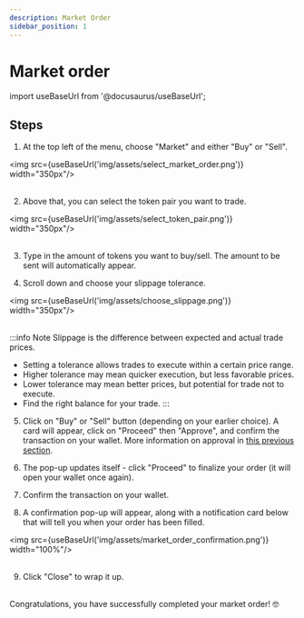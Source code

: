 ```yaml
---
description: Market Order
sidebar_position: 1
---
```


# Market order

import useBaseUrl from '@docusaurus/useBaseUrl';

## Steps

1. At the top left of the menu, choose "Market" and either "Buy" or "Sell".

<img src={useBaseUrl('img/assets/select_market_order.png')} width="350px"/><br /><br />

2. Above that, you can select the token pair you want to trade.

<img src={useBaseUrl('img/assets/select_token_pair.png')} width="350px"/><br /><br />

3. Type in the amount of tokens you want to buy/sell. The amount to be sent will automatically appear.

4. Scroll down and choose your slippage tolerance.

<img src={useBaseUrl('img/assets/choose_slippage.png')} width="350px"/><br /><br />

:::info Note
Slippage is the difference between expected and actual trade prices.
* Setting a tolerance allows trades to execute within a certain price range.
* Higher tolerance may mean quicker execution, but less favorable prices.
* Lower tolerance may mean better prices, but potential for trade not to execute.
* Find the right balance for your trade.
:::

5. Click on "Buy" or "Sell" button (depending on your earlier choice). A card will appear, click on "Proceed" then "Approve", and confirm the transaction on your wallet. More information on approval in [this previous section](../approve-buy.md).

6. The pop-up updates itself - click "Proceed" to finalize your order (it will open your wallet once again).

7. Confirm the transaction on your wallet.

8. A confirmation pop-up will appear, along with a notification card below that will tell you when your order has been filled.

<img src={useBaseUrl('img/assets/market_order_confirmation.png')} width="100%"/><br /><br />

9. Click "Close" to wrap it up.

<br />
Congratulations, you have successfully completed your market order! 🤓
